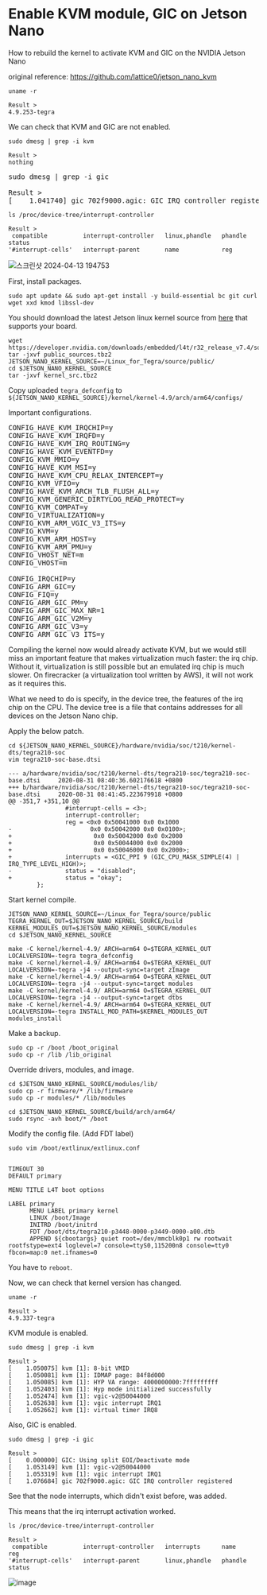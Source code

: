 # Enable KVM module, GIC on Jetson Nano

How to rebuild the kernel to activate KVM and GIC on the NVIDIA Jetson Nano

original reference: https://github.com/lattice0/jetson_nano_kvm

<pre><code>uname -r

Result >
4.9.253-tegra</code></pre>

We can check that KVM and GIC are not enabled.

<pre><code>sudo dmesg | grep -i kvm

Result >
nothing</code></pre>

<pre><code></code>sudo dmesg | grep -i gic

Result ><br>[    1.041740] gic 702f9000.agic: GIC IRQ controller registered</code></pre>

<pre><code>ls /proc/device-tree/interrupt-controller

Result >
 compatible          interrupt-controller   linux,phandle   phandle   status
'#interrupt-cells'   interrupt-parent       name            reg</code></pre>

![스크린샷 2024-04-13 194753](https://github.com/yunhachoi/manual/assets/161846673/7707f9ba-6a85-452f-83ef-cd43305fcfc9)


First, install packages.

<pre><code>sudo apt update && sudo apt-get install -y build-essential bc git curl wget xxd kmod libssl-dev</code></pre>

You should download the latest Jetson linux kernel source from [here](https://developer.nvidia.com/embedded/jetson-linux-archive) that supports your board.

<pre><code>wget https://developer.nvidia.com/downloads/embedded/l4t/r32_release_v7.4/sources/t210/public_sources.tbz2
tar -jxvf public_sources.tbz2
JETSON_NANO_KERNEL_SOURCE=~/Linux_for_Tegra/source/public/
cd $JETSON_NANO_KERNEL_SOURCE
tar -jxvf kernel_src.tbz2</code></pre>

Copy uploaded `tegra_defconfig` to `${JETSON_NANO_KERNEL_SOURCE}/kernel/kernel-4.9/arch/arm64/configs/`

Important configurations.

<pre>
CONFIG_HAVE_KVM_IRQCHIP=y
CONFIG_HAVE_KVM_IRQFD=y
CONFIG_HAVE_KVM_IRQ_ROUTING=y
CONFIG_HAVE_KVM_EVENTFD=y
CONFIG_KVM_MMIO=y
CONFIG_HAVE_KVM_MSI=y
CONFIG_HAVE_KVM_CPU_RELAX_INTERCEPT=y
CONFIG_KVM_VFIO=y
CONFIG_HAVE_KVM_ARCH_TLB_FLUSH_ALL=y
CONFIG_KVM_GENERIC_DIRTYLOG_READ_PROTECT=y
CONFIG_KVM_COMPAT=y
CONFIG_VIRTUALIZATION=y
CONFIG_KVM_ARM_VGIC_V3_ITS=y
CONFIG_KVM=y
CONFIG_KVM_ARM_HOST=y
CONFIG_KVM_ARM_PMU=y
CONFIG_VHOST_NET=m
CONFIG_VHOST=m
 
CONFIG_IRQCHIP=y
CONFIG_ARM_GIC=y
CONFIG_FIQ=y
CONFIG_ARM_GIC_PM=y
CONFIG_ARM_GIC_MAX_NR=1
CONFIG_ARM_GIC_V2M=y
CONFIG_ARM_GIC_V3=y
CONFIG_ARM_GIC_V3_ITS=y</pre>

Compiling the kernel now would already activate KVM, but we would still miss an important feature that makes virtualization much faster: the irq chip. Without it, virtualization is still possible but an emulated irq chip is much slower. On firecracker (a virtualization tool written by AWS), it will not work as it requires this.

What we need to do is specify, in the device tree, the features of the irq chip on the CPU. The device tree is a file that contains addresses for all devices on the Jetson Nano chip.

Apply the below patch.

<pre><code>cd ${JETSON_NANO_KERNEL_SOURCE}/hardware/nvidia/soc/t210/kernel-dts/tegra210-soc
vim tegra210-soc-base.dtsi</code></pre>

```
--- a/hardware/nvidia/soc/t210/kernel-dts/tegra210-soc/tegra210-soc-base.dtsi     2020-08-31 08:40:36.602176618 +0800
+++ b/hardware/nvidia/soc/t210/kernel-dts/tegra210-soc/tegra210-soc-base.dtsi     2020-08-31 08:41:45.223679918 +0800
@@ -351,7 +351,10 @@
                #interrupt-cells = <3>;
                interrupt-controller;
                reg = <0x0 0x50041000 0x0 0x1000
-                      0x0 0x50042000 0x0 0x0100>;
+                       0x0 0x50042000 0x0 0x2000
+                       0x0 0x50044000 0x0 0x2000
+                       0x0 0x50046000 0x0 0x2000>;
+               interrupts = <GIC_PPI 9 (GIC_CPU_MASK_SIMPLE(4) | IRQ_TYPE_LEVEL_HIGH)>;
-               status = "disabled";
+               status = "okay";
        };
```

Start kernel compile.
 
<pre><code>JETSON_NANO_KERNEL_SOURCE=~/Linux_for_Tegra/source/public
TEGRA_KERNEL_OUT=$JETSON_NANO_KERNEL_SOURCE/build
KERNEL_MODULES_OUT=$JETSON_NANO_KERNEL_SOURCE/modules
cd $JETSON_NANO_KERNEL_SOURCE
  
make -C kernel/kernel-4.9/ ARCH=arm64 O=$TEGRA_KERNEL_OUT LOCALVERSION=-tegra tegra_defconfig
make -C kernel/kernel-4.9/ ARCH=arm64 O=$TEGRA_KERNEL_OUT LOCALVERSION=-tegra -j4 --output-sync=target zImage
make -C kernel/kernel-4.9/ ARCH=arm64 O=$TEGRA_KERNEL_OUT LOCALVERSION=-tegra -j4 --output-sync=target modules
make -C kernel/kernel-4.9/ ARCH=arm64 O=$TEGRA_KERNEL_OUT LOCALVERSION=-tegra -j4 --output-sync=target dtbs
make -C kernel/kernel-4.9/ ARCH=arm64 O=$TEGRA_KERNEL_OUT LOCALVERSION=-tegra INSTALL_MOD_PATH=$KERNEL_MODULES_OUT modules_install</code></pre>

Make a backup.

<pre><code>sudo cp -r /boot /boot_original
sudo cp -r /lib /lib_original</code></pre>

Override drivers, modules, and image.

<pre><code>cd $JETSON_NANO_KERNEL_SOURCE/modules/lib/
sudo cp -r firmware/* /lib/firmware
sudo cp -r modules/* /lib/modules</code></pre>


<pre><code>cd $JETSON_NANO_KERNEL_SOURCE/build/arch/arm64/
sudo rsync -avh boot/* /boot</code></pre>

Modify the config file. (Add FDT label)
```
sudo vim /boot/extlinux/extlinux.conf


TIMEOUT 30
DEFAULT primary

MENU TITLE L4T boot options

LABEL primary
      MENU LABEL primary kernel
      LINUX /boot/Image
      INITRD /boot/initrd
      FDT /boot/dts/tegra210-p3448-0000-p3449-0000-a00.dtb
      APPEND ${cbootargs} quiet root=/dev/mmcblk0p1 rw rootwait rootfstype=ext4 loglevel=7 console=ttyS0,115200n8 console=tty0 fbcon=map:0 net.ifnames=0
```

You have to `reboot`.

Now, we can check that kernel version has changed.
```
uname -r

Result >
4.9.337-tegra
```

KVM module is enabled.
```
sudo dmesg | grep -i kvm

Result >
[    1.050075] kvm [1]: 8-bit VMID
[    1.050081] kvm [1]: IDMAP page: 84f8d000
[    1.050085] kvm [1]: HYP VA range: 4000000000:7fffffffff
[    1.052403] kvm [1]: Hyp mode initialized successfully
[    1.052474] kvm [1]: vgic-v2@50044000
[    1.052638] kvm [1]: vgic interrupt IRQ1
[    1.052662] kvm [1]: virtual timer IRQ8
```

Also, GIC is enabled.
```
sudo dmesg | grep -i gic

Result > 
[    0.000000] GIC: Using split EOI/Deactivate mode
[    1.053149] kvm [1]: vgic-v2@50044000
[    1.053319] kvm [1]: vgic interrupt IRQ1
[    1.076684] gic 702f9000.agic: GIC IRQ controller registered
```

See that the node interrupts, which didn't exist before, was added.

This means that the irq interrupt activation worked.
```
ls /proc/device-tree/interrupt-controller

Result >
 compatible          interrupt-controller   interrupts      name      reg
'#interrupt-cells'   interrupt-parent       linux,phandle   phandle   status
```

![image](https://github.com/yunhachoi/manual/assets/161846673/dddf1a45-b108-4fbf-bcb8-a52f43ca495d)
